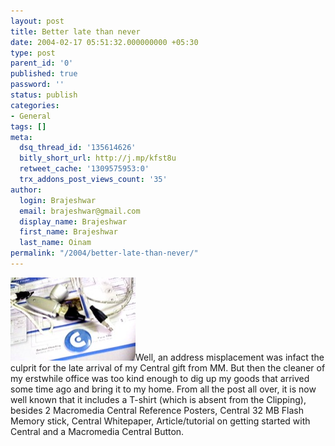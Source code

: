 ```yaml
---
layout: post
title: Better late than never
date: 2004-02-17 05:51:32.000000000 +05:30
type: post
parent_id: '0'
published: true
password: ''
status: publish
categories:
- General
tags: []
meta:
  dsq_thread_id: '135614626'
  bitly_short_url: http://j.mp/kfst8u
  retweet_cache: '1309575953:0'
  trx_addons_post_views_count: '35'
author:
  login: Brajeshwar
  email: brajeshwar@gmail.com
  display_name: Brajeshwar
  first_name: Brajeshwar
  last_name: Oinam
permalink: "/2004/better-late-than-never/"
---
```

<p><img src="/static/2004/02/centralMMgift.jpg" alt="Macromedia Central Gift" />Well, an address misplacement was infact the culprit for the late arrival of my Central gift from MM. But then the cleaner of my erstwhile office was too kind enough to dig up my goods that arrived some time ago and bring it to my home. From all the post all over, it is now well known that it includes a T-shirt (which is absent from the Clipping), besides 2 Macromedia Central Reference Posters, Central 32 MB Flash Memory stick, Central Whitepaper, Article/tutorial on getting started with Central and a Macromedia Central Button.</p>

